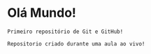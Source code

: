 # Olá Mundo!

    Primeiro repositório de Git e GitHub!

    Repositorio criado durante uma aula ao vivo!
 
